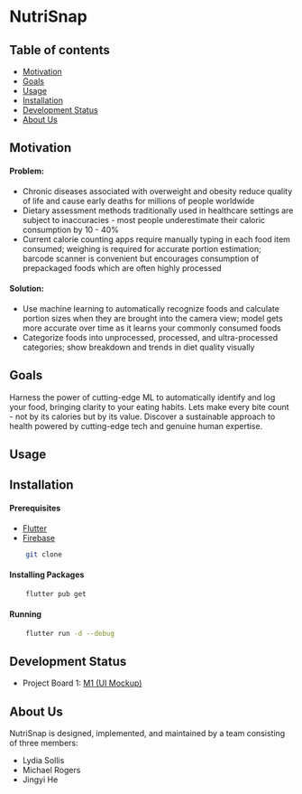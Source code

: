 # NutriSnap

## Table of contents

* [Motivation](#motivation)
* [Goals](#goals)
* [Usage](#usage)
* [Installation](#installation)
* [Development Status](#development-status)
* [About Us](#about-us)

## Motivation

#### Problem:

* Chronic diseases associated with overweight and obesity reduce quality of life and cause early deaths for millions of people worldwide 
* Dietary assessment methods traditionally used in healthcare settings are subject to inaccuracies - most people underestimate their caloric consumption by 10 - 40% 
* Current calorie counting apps require manually typing in each food item consumed; weighing is required for accurate portion estimation; barcode scanner is convenient but encourages consumption of prepackaged foods which are often highly processed

#### Solution:

* Use machine learning to automatically recognize foods and calculate portion sizes when they are brought into the camera view; model gets more accurate over time as it learns your commonly consumed foods
* Categorize foods into unprocessed, processed, and ultra-processed categories; show breakdown and trends in diet quality visually

## Goals

Harness the power of cutting-edge ML to automatically identify and log your food, bringing clarity to your eating habits. Lets make every bite count - not by its calories but by its value. Discover a sustainable approach to health powered by cutting-edge tech and genuine human expertise.

## Usage

## Installation

#### Prerequisites

-   [Flutter](https://flutter.dev/docs/get-started/install)
-   [Firebase](https://firebase.google.com/docs/flutter/setup)

```bash
    git clone
```

#### Installing Packages

```bash
    flutter pub get
```

#### Running

```bash
    flutter run -d --debug
```

## Development Status

* Project Board 1: [M1 (UI Mockup)](https://github.com/orgs/NutriSnap/projects/1)

## About Us

NutriSnap is designed, implemented, and maintained by a team consisting of three members: 

* Lydia Sollis
* Michael Rogers
* Jingyi He
